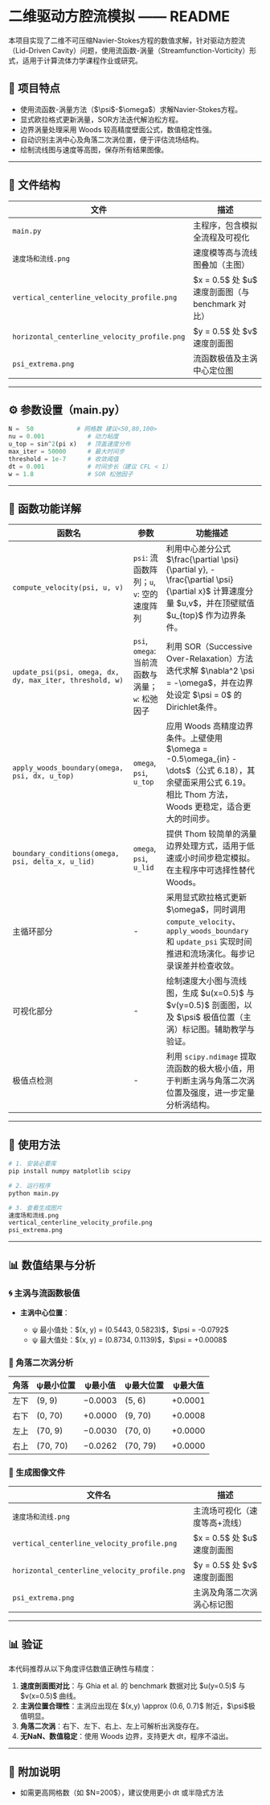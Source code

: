 # 二维驱动方腔流模拟 —— README

本项目实现了二维不可压缩Navier-Stokes方程的数值求解，针对驱动方腔流（Lid-Driven Cavity）问题，使用流函数-涡量（Streamfunction-Vorticity）形式，适用于计算流体力学课程作业或研究。

## 📌 项目特点

* 使用流函数-涡量方法（\$\psi\$-\$\omega\$）求解Navier-Stokes方程。
* 显式欧拉格式更新涡量，SOR方法迭代解泊松方程。
* 边界涡量处理采用 Woods 较高精度壁面公式，数值稳定性强。
* 自动识别主涡中心及角落二次涡位置，便于评估流场结构。
* 绘制流线图与速度等高图，保存所有结果图像。

---

## 📁 文件结构

| 文件                                           | 描述                                        |
| -------------------------------------------- | ----------------------------------------- |
| `main.py`                                    | 主程序，包含模拟全流程及可视化                           |
| `速度场和流线.png`                                 | 速度模等高与流线图叠加（主图）                           |
| `vertical_centerline_velocity_profile.png`   | \$x = 0.5\$ 处 \$u\$ 速度剖面图（与 benchmark 对比） |
| `horizontal_centerline_velocity_profile.png` | \$y = 0.5\$ 处 \$v\$ 速度剖面图                 |
| `psi_extrema.png`                            | 流函数极值及主涡中心定位图                             |

---

## ⚙️ 参数设置（main.py）

```python
N =  50            # 网格数 建议<50,80,100>
nu = 0.001            # 动力粘度
u_top = sin^2(pi x)   # 顶盖速度分布
max_iter = 50000      # 最大时间步
threshold = 1e-7      # 收敛阈值
dt = 0.001            # 时间步长（建议 CFL < 1）
w = 1.8               # SOR 松弛因子
```


---

## 🧩 函数功能详解

| 函数名                                                      | 参数                                 | 功能描述                                                                                                                        |
| -------------------------------------------------------- | ---------------------------------- | --------------------------------------------------------------------------------------------------------------------------- |
| `compute_velocity(psi, u, v)`                            | `psi`: 流函数阵列；`u`, `v`: 空的速度阵列      | 利用中心差分公式 \$\frac{\partial \psi}{\partial y}, -\frac{\partial \psi}{\partial x}\$ 计算速度分量 \$u,v\$，并在顶壁赋值 \$u\_{top}\$ 作为边界条件。 |
| `update_psi(psi, omega, dx, dy, max_iter, threshold, w)` | `psi`, `omega`: 当前流函数与涡量；`w`: 松弛因子 | 利用 SOR（Successive Over-Relaxation）方法迭代求解 \$\nabla^2 \psi = -\omega\$，并在边界处设定 \$\psi = 0\$ 的Dirichlet条件。                     |
| `apply_woods_boundary(omega, psi, dx, u_top)`            | `omega`, `psi`, `u_top`            | 应用 Woods 高精度边界条件。上壁使用 \$\omega = -0.5\omega\_{in} - \dots\$（公式 6.18），其余壁面采用公式 6.19。相比 Thom 方法，Woods 更稳定，适合更大的时间步。           |
| `boundary_conditions(omega, psi, delta_x, u_lid)`        | `omega`, `psi`, `u_lid`            | 提供 Thom 较简单的涡量边界处理方式，适用于低速或小时间步稳定模拟。在主程序中可选择性替代 Woods。                                                                      |
| 主循环部分                                                    | -                                  | 采用显式欧拉格式更新 \$\omega\$，同时调用 `compute_velocity`、`apply_woods_boundary` 和 `update_psi` 实现时间推进和流场演化。每步记录误差并检查收敛。                |
| 可视化部分                                                    | -                                  | 绘制速度大小图与流线图，生成 \$u(x=0.5)\$ 与 \$v(y=0.5)\$ 剖面图，以及 \$\psi\$ 极值位置（主涡）标记图。辅助教学与验证。                                             |
| 极值点检测                                                    | -                                  | 利用 `scipy.ndimage` 提取流函数的极大极小值，用于判断主涡与角落二次涡位置及强度，进一步定量分析涡结构。                                                                |

---

## 🚀 使用方法

```bash
# 1. 安装必要库
pip install numpy matplotlib scipy

# 2. 运行程序
python main.py

# 3. 查看生成图片
速度场和流线.png
vertical_centerline_velocity_profile.png
psi_extrema.png
```
---

## 📊 数值结果与分析

### 🌀 主涡与流函数极值

* **主涡中心位置**：

  * ψ 最小值处：\$(x, y) = (0.5443, 0.5823)\$，\$\psi = -0.0792\$
  * ψ 最大值处：\$(x, y) = (0.8734, 0.1139)\$，\$\psi = +0.0008\$

### 🔄 角落二次涡分析

| 角落 | ψ最小位置    | ψ最小值    | ψ最大位置    | ψ最大值    |
| -- | -------- | ------- | -------- | ------- |
| 左下 | (9, 9)   | −0.0003 | (5, 6)   | +0.0001 |
| 右下 | (0, 70)  | +0.0000 | (9, 70)  | +0.0008 |
| 左上 | (70, 9)  | −0.0030 | (70, 0)  | +0.0000 |
| 右上 | (70, 70) | −0.0262 | (70, 79) | +0.0000 |

### 📁 生成图像文件

| 文件名                                          | 描述                        |
| -------------------------------------------- | ------------------------- |
| `速度场和流线.png`                                 | 主流场可视化（速度等高+流线）           |
| `vertical_centerline_velocity_profile.png`   | \$x = 0.5\$ 处 \$u\$ 速度剖面图 |
| `horizontal_centerline_velocity_profile.png` | \$y = 0.5\$ 处 \$v\$ 速度剖面图 |
| `psi_extrema.png`                            | 主涡及角落二次涡涡心标记图             |

---


## 📊 验证

本代码推荐从以下角度评估数值正确性与精度：

1. **速度剖面图对比**：与 Ghia et al. 的 benchmark 数据对比 \$u(y=0.5)\$ 与 \$v(x=0.5)\$ 曲线。
2. **主涡位置合理性**：主涡应出现在 \$(x,y) \approx (0.6, 0.7)\$ 附近，\$\psi\$极值明显。
3. **角落二次涡**：右下、左下、右上、左上可解析出涡旋存在。
4. **无NaN、数值稳定**：使用 Woods 边界，支持更大 dt，程序不溢出。

---

## 📎 附加说明

* 如需更高网格数（如 \$N=200\$），建议使用更小 dt 或半隐式方法

